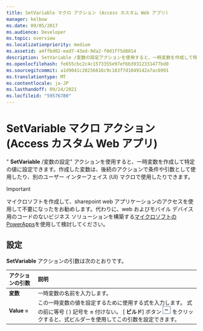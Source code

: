 ```yaml
---
title: SetVariable マクロ アクション (Access カスタム Web アプリ)
manager: kelbow
ms.date: 09/05/2017
ms.audience: Developer
ms.topic: overview
ms.localizationpriority: medium
ms.assetid: a4ffbd02-eed7-43ed-9da2-f0d1ff5d8014
description: SetVariable /変数の設定アクションを使用すると、一時変数を作成して特定の値に設定できます。作成した変数は、後続のアクションで条件や引数として使用したり、別のユーザー インターフェイス (UI) マクロで使用したりできます。
ms.openlocfilehash: fe655cbc2c4c1573355e97ef6b39312331477bd0
ms.sourcegitcommit: a1d9041c20256616c9c183f7d1049142a7ac6991
ms.translationtype: MT
ms.contentlocale: ja-JP
ms.lasthandoff: 09/24/2021
ms.locfileid: "59576780"
---
```

# <a name="setvariable-macro-action-access-custom-web-app"></a>SetVariable マクロ アクション (Access カスタム Web アプリ)

" **SetVariable** /変数の設定" アクションを使用すると、一時変数を作成して特定の値に設定できます。作成した変数は、後続のアクションで条件や引数として使用したり、別のユーザー インターフェイス (UI) マクロで使用したりできます。 
  
> [!IMPORTANT]
> マイクロソフトを作成して、sharepoint web アプリケーションのアクセスを使用して不要になったをお勧めします。代わりに、web およびモバイル デバイス用のコードのないビジネス ソリューションを構築する[マイクロソフトの PowerApps](https://powerapps.microsoft.com/en-us/)を使用して検討してください。 
  
## <a name="setting"></a>設定

**SetVariable** アクションの引数は次のとおりです。 
  
|**アクションの引数**|**説明**|
|:-----|:-----|
|**変数** <br/> |一時変数の名前を入力します。  <br/> |
|**Value =** <br/> |この一時変数の値を設定するために使用する式を入力します。 式の前に等号 ( ) 記号を **=** 付けない。 [ **ビルド**] ボタン ![数式](media/buildbut_ZA06047218.gif "数式") をクリックすると、式ビルダーを使用してこの引数を設定できます。  <br/> |
   

